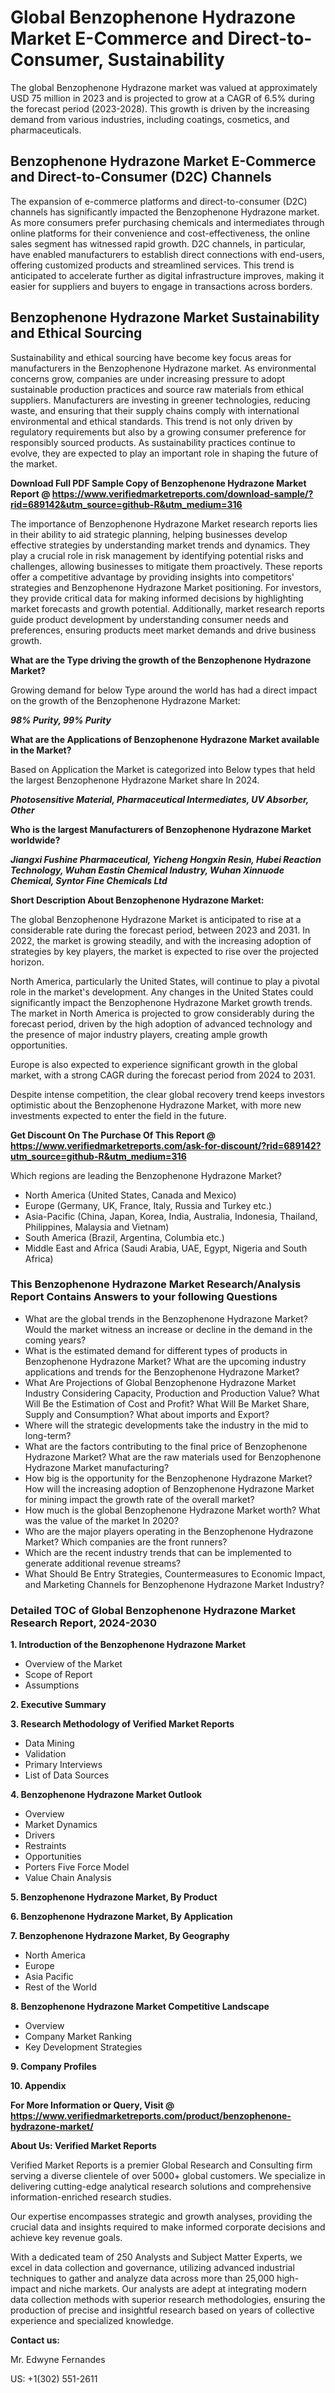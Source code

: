 <h1>Global Benzophenone Hydrazone Market E-Commerce and Direct-to-Consumer, Sustainability</h1><p class=""><p>The global Benzophenone Hydrazone market was valued at approximately USD 75 million in 2023 and is projected to grow at a CAGR of 6.5% during the forecast period (2023-2028). This growth is driven by the increasing demand from various industries, including coatings, cosmetics, and pharmaceuticals.</p><h2>Benzophenone Hydrazone Market E-Commerce and Direct-to-Consumer (D2C) Channels</h2><p>The expansion of e-commerce platforms and direct-to-consumer (D2C) channels has significantly impacted the Benzophenone Hydrazone market. As more consumers prefer purchasing chemicals and intermediates through online platforms for their convenience and cost-effectiveness, the online sales segment has witnessed rapid growth. D2C channels, in particular, have enabled manufacturers to establish direct connections with end-users, offering customized products and streamlined services. This trend is anticipated to accelerate further as digital infrastructure improves, making it easier for suppliers and buyers to engage in transactions across borders.</p><h2>Benzophenone Hydrazone Market Sustainability and Ethical Sourcing</h2><p>Sustainability and ethical sourcing have become key focus areas for manufacturers in the Benzophenone Hydrazone market. As environmental concerns grow, companies are under increasing pressure to adopt sustainable production practices and source raw materials from ethical suppliers. Manufacturers are investing in greener technologies, reducing waste, and ensuring that their supply chains comply with international environmental and ethical standards. This trend is not only driven by regulatory requirements but also by a growing consumer preference for responsibly sourced products. As sustainability practices continue to evolve, they are expected to play an important role in shaping the future of the market.</p></p><p class=""><strong>Download Full PDF Sample Copy of Benzophenone Hydrazone Market Report @ <a href="https://www.verifiedmarketreports.com/download-sample/?rid=689142&utm_source=github-R&utm_medium=316" target="_blank">https://www.verifiedmarketreports.com/download-sample/?rid=689142&utm_source=github-R&utm_medium=316</a></strong></p><p>The importance of&nbsp;Benzophenone Hydrazone Market research reports lies in their ability to aid strategic planning, helping businesses develop effective strategies by understanding market trends and dynamics. They play a crucial role in risk management by identifying potential risks and challenges, allowing businesses to mitigate them proactively. These reports offer a competitive advantage by providing insights into competitors' strategies and Benzophenone Hydrazone Market positioning. For investors, they provide critical data for making informed decisions by highlighting market forecasts and growth potential. Additionally, market research reports guide product development by understanding consumer needs and preferences, ensuring products meet market demands and drive business growth.</p><p><strong>What are the&nbsp;Type driving the growth of the Benzophenone Hydrazone Market?</strong></p><p id="" class="">Growing demand for below Type around the world has had a direct impact on the growth of the Benzophenone Hydrazone Market:</p><p class=""><em><strong>98% Purity, 99% Purity</strong></em></p><p class=""><strong>What are the&nbsp;Applications&nbsp;of Benzophenone Hydrazone Market available in the Market?</strong></p><p id="" class="">Based on Application the Market is categorized into Below types that held the largest Benzophenone Hydrazone Market share In 2024.</p><p class=""><em><strong>Photosensitive Material, Pharmaceutical Intermediates, UV Absorber, Other</strong></em></p><p class=""><strong>Who is the largest Manufacturers of Benzophenone Hydrazone Market worldwide?</strong></p><p><em><strong>Jiangxi Fushine Pharmaceutical, Yicheng Hongxin Resin, Hubei Reaction Technology, Wuhan Eastin Chemical Industry, Wuhan Xinnuode Chemical, Syntor Fine Chemicals Ltd</strong></em></p><p id="" class=""><strong>Short Description About Benzophenone Hydrazone Market:</strong></p><p>The global Benzophenone Hydrazone Market is anticipated to rise at a considerable rate during the forecast period, between 2023 and 2031. In 2022, the market is growing steadily, and with the increasing adoption of strategies by key players, the market is expected to rise over the projected horizon.</p><p>North America, particularly the United States, will continue to play a pivotal role in the market's development. Any changes in the United States could significantly impact the Benzophenone Hydrazone Market growth trends. The market in North America is projected to grow considerably during the forecast period, driven by the high adoption of advanced technology and the presence of major industry players, creating ample growth opportunities.</p><p>Europe is also expected to experience significant growth in the global market, with a strong CAGR during the forecast period from 2024 to 2031.</p><p>Despite intense competition, the clear global recovery trend keeps investors optimistic about the Benzophenone Hydrazone Market, with more new investments expected to enter the field in the future.</p><p id="" class=""><strong>Get Discount On The Purchase Of This Report @ <a href="https://www.verifiedmarketreports.com/ask-for-discount/?rid=689142?utm_source=github-R&utm_medium=316" target="_blank">https://www.verifiedmarketreports.com/ask-for-discount/?rid=689142?utm_source=github-R&utm_medium=316</a></strong></p><p class="">Which regions are leading the Benzophenone Hydrazone Market?</p><ul><li>North America (United States, Canada and Mexico)</li><li>Europe (Germany, UK, France, Italy, Russia and Turkey etc.)</li><li>Asia-Pacific (China, Japan, Korea, India, Australia, Indonesia, Thailand, Philippines, Malaysia and Vietnam)</li><li>South America (Brazil, Argentina, Columbia etc.)</li><li>Middle East and Africa (Saudi Arabia, UAE, Egypt, Nigeria and South Africa)</li></ul><h3 id="" class="">This Benzophenone Hydrazone Market Research/Analysis Report Contains Answers to your following Questions</h3><ul><li>What are the global trends in the Benzophenone Hydrazone Market? Would the market witness an increase or decline in the demand in the coming years?</li><li>What is the estimated demand for different types of products in Benzophenone Hydrazone Market? What are the upcoming industry applications and trends for the Benzophenone Hydrazone Market?</li><li>What Are Projections of Global Benzophenone Hydrazone Market Industry Considering Capacity, Production and Production Value? What Will Be the Estimation of Cost and Profit? What Will Be Market Share, Supply and Consumption? What about imports and Export?</li><li>Where will the strategic developments take the industry in the mid to long-term?</li><li>What are the factors contributing to the final price of Benzophenone Hydrazone Market? What are the raw materials used for Benzophenone Hydrazone Market manufacturing?</li><li>How big is the opportunity for the Benzophenone Hydrazone Market? How will the increasing adoption of Benzophenone Hydrazone Market for mining impact the growth rate of the overall market?</li><li>How much is the global Benzophenone Hydrazone Market worth? What was the value of the market In 2020?</li><li>Who are the major players operating in the Benzophenone Hydrazone Market? Which companies are the front runners?</li><li>Which are the recent industry trends that can be implemented to generate additional revenue streams?</li><li>What Should Be Entry Strategies, Countermeasures to Economic Impact, and Marketing Channels for Benzophenone Hydrazone Market Industry?</li></ul><h3 id="" class="">Detailed TOC of Global Benzophenone Hydrazone Market Research Report, 2024-2030</h3><p id="" class=""><strong>1. Introduction of the Benzophenone Hydrazone Market</strong></p><ul><li>Overview of the Market</li><li>Scope of Report</li><li>Assumptions</li></ul><p id="" class=""><strong>2. Executive Summary</strong></p><p id="" class=""><strong>3. Research Methodology of Verified Market Reports</strong></p><ul><li>Data Mining</li><li>Validation</li><li>Primary Interviews</li><li>List of Data Sources</li></ul><p id="" class=""><strong>4. Benzophenone Hydrazone Market Outlook</strong></p><ul><li>Overview</li><li>Market Dynamics</li><li>Drivers</li><li>Restraints</li><li>Opportunities</li><li>Porters Five Force Model</li><li>Value Chain Analysis</li></ul><p id="" class=""><strong>5. Benzophenone Hydrazone Market, By Product</strong></p><p id="" class=""><strong>6. Benzophenone Hydrazone Market, By Application</strong></p><p id="" class=""><strong>7. Benzophenone Hydrazone Market, By Geography</strong></p><ul><li>North America</li><li>Europe</li><li>Asia Pacific</li><li>Rest of the World</li></ul><p id="" class=""><strong>8. Benzophenone Hydrazone Market Competitive Landscape</strong></p><ul><li>Overview</li><li>Company Market Ranking</li><li>Key Development Strategies</li></ul><p id="" class=""><strong>9. Company Profiles</strong></p><p id="" class=""><strong>10. Appendix</strong></p><p id="" class=""><strong>For More Information or Query, Visit @ <a href="https://www.verifiedmarketreports.com/product/benzophenone-hydrazone-market/" target="_blank">https://www.verifiedmarketreports.com/product/benzophenone-hydrazone-market/</a></strong></p><p id="" class=""><strong>About Us: Verified Market Reports</strong></p><p id="" class="">Verified Market Reports is a premier Global Research and Consulting firm serving a diverse clientele of over 5000+ global customers. We specialize in delivering cutting-edge analytical research solutions and comprehensive information-enriched research studies.</p><p id="" class="">Our expertise encompasses strategic and growth analyses, providing the crucial data and insights required to make informed corporate decisions and achieve key revenue goals.</p><p id="" class="">With a dedicated team of 250 Analysts and Subject Matter Experts, we excel in data collection and governance, utilizing advanced industrial techniques to gather and analyze data across more than 25,000 high-impact and niche markets. Our analysts are adept at integrating modern data collection methods with superior research methodologies, ensuring the production of precise and insightful research based on years of collective experience and specialized knowledge.</p><p id="" class=""><strong>Contact us:</strong></p><p id="" class="">Mr. Edwyne Fernandes</p><p id="" class="">US: +1(302) 551-2611</p>